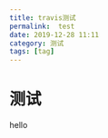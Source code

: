 ```yaml
---
title: travis测试
permalink:  test
date: 2019-12-28 11:11
category: 测试
tags: [tag]
---
```


# 测试

hello
